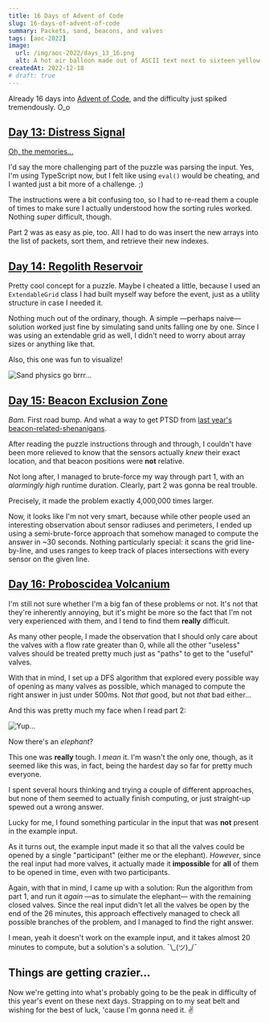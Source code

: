 ```yaml
---
title: 16 Days of Advent of Code
slug: 16-days-of-advent-of-code
summary: Packets, sand, beacons, and valves
tags: [aoc-2022]
image:
  url: /img/aoc-2022/days_13_16.png
  alt: A hot air balloon made out of ASCII text next to sixteen yellow stars.
createdAt: 2022-12-18
# draft: true
---
```


Already 16 days into [Advent of Code](https://adventofcode.com), and the difficulty just spiked tremendously. O_o

## [Day 13: Distress Signal](https://adventofcode.com/2022/day/13)

[Oh, the memories...](https://adventofcode.com/2021/day/18)

I'd say the more challenging part of the puzzle was parsing the input. Yes, I'm using TypeScript now, but I felt like using `eval()` would be cheating, and I wanted just a bit more of a challenge. ;)

The instructions were a bit confusing too, so I had to re-read them a couple of times to make sure I actually understood how the sorting rules worked. Nothing _super_ difficult, though.

Part 2 was as easy as pie, too. All I had to do was insert the new arrays into the list of packets, sort them, and retrieve their new indexes.

## [Day 14: Regolith Reservoir](https://adventofcode.com/2022/day/14)

Pretty cool concept for a puzzle. Maybe I cheated a little, because I used an `ExtendableGrid` class I had built myself way before the event, just as a utility structure in case I needed it.

Nothing much out of the ordinary, though. A simple —perhaps naive— solution worked just fine by simulating sand units falling one by one. Since I was using an extendable grid as well, I didn't need to worry about array sizes or anything like that.

Also, this one was fun to visualize!

![Sand physics go brrr...](/img/aoc-2022/day_14_vis.gif)

## [Day 15: Beacon Exclusion Zone](https://adventofcode.com/2022/day/15)

_Bam._ First road bump. And what a way to get PTSD from [last year's beacon-related-shenanigans](https://adventofcode.com/2021/day/19).

After reading the puzzle instructions through and through, I couldn't have been more relieved to know that the sensors actually _knew_ their exact location, and that beacon positions were **not** relative.

Not long after, I managed to brute-force my way through part 1, with an _alarmingly high_ runtime duration. Clearly, part 2 was gonna be real trouble.

Precisely, it made the problem exactly 4,000,000 times larger.

Now, it looks like I'm not very smart, because while other people used an interesting observation about sensor radiuses and perimeters, I ended up using a semi-brute-force approach that somehow managed to compute the answer in ~30 seconds. Nothing particularly special: it scans the grid line-by-line, and uses ranges to keep track of places intersections with every sensor on the given line.

## [Day 16: Proboscidea Volcanium](https://adventofcode.com/2022/day/16)

I'm still not sure whether I'm a big fan of these problems or not. It's not that they're inherently annoying, but it's might be more so the fact that I'm not very experienced with them, and I tend to find them **really** difficult.

As many other people, I made the observation that I should only care about the valves with a flow rate greater than 0, while all the other "useless" valves should be treated pretty much just as "paths" to get to the "useful" valves.

With that in mind, I set up a DFS algorithm that explored every possible way of opening as many valves as possible, which managed to compute the right answer in just under 500ms. Not _that_ good, but not _that_ bad either...

And this was pretty much my face when I read part 2:

![Yup...](/img/blinking_guy.jpg)

Now there's an _elephant_?

This one was **really** tough. I _mean_ it. I'm wasn't the only one, though, as it seemed like this was, in fact, being the hardest day so far for pretty much everyone.

I spent several hours thinking and trying a couple of different approaches, but none of them seemed to actually finish computing, or just straight-up spewed out a wrong answer.

Lucky for me, I found something particular in the input that was **not** present in the example input.

As it turns out, the example input made it so that all the valves could be opened by a single "participant" (either me or the elephant). _However_, since the real input had more valves, it actually made it **impossible** for **all** of them to be opened in time, even with two participants.

Again, with that in mind, I came up with a solution: Run the algorithm from part 1, and run it _again_ —as to simulate the elephant— with the remaining closed valves. Since the real input didn't let all the valves be open by the end of the 26 minutes, this approach effectively managed to check all possible branches of the problem, and I managed to find the right answer.

I mean, yeah it doesn't work on the example input, and it takes almost 20 minutes to compute, but a solution's a solution. ¯\\\_(ツ)\_/¯

## Things are getting crazier...

Now we're getting into what's probably going to be the peak in difficulty of this year's event on these next days. Strapping on to my seat belt and wishing for the best of luck, 'cause I'm gonna need it. ✌
